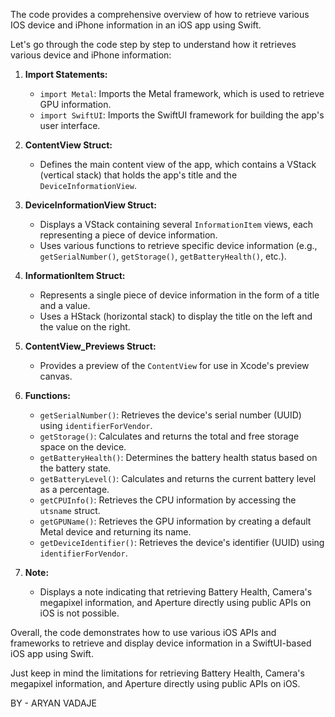 The code provides a comprehensive overview of how to retrieve various IOS device and iPhone information in an iOS app using Swift.

Let's go through the code step by step to understand how it retrieves various device and iPhone information:
1. **Import Statements:** 
   - `import Metal`: Imports the Metal framework, which is used to retrieve GPU information.
   - `import SwiftUI`: Imports the SwiftUI framework for building the app's user interface.

2. **ContentView Struct:**
   - Defines the main content view of the app, which contains a VStack (vertical stack) that holds the app's title and the `DeviceInformationView`.

3. **DeviceInformationView Struct:**
   - Displays a VStack containing several `InformationItem` views, each representing a piece of device information.
   - Uses various functions to retrieve specific device information (e.g., `getSerialNumber()`, `getStorage()`, `getBatteryHealth()`, etc.).

4. **InformationItem Struct:**
   - Represents a single piece of device information in the form of a title and a value.
   - Uses a HStack (horizontal stack) to display the title on the left and the value on the right.

5. **ContentView_Previews Struct:**
   - Provides a preview of the `ContentView` for use in Xcode's preview canvas.

6. **Functions:**
   - `getSerialNumber()`: Retrieves the device's serial number (UUID) using `identifierForVendor`.
   - `getStorage()`: Calculates and returns the total and free storage space on the device.
   - `getBatteryHealth()`: Determines the battery health status based on the battery state.
   - `getBatteryLevel()`: Calculates and returns the current battery level as a percentage.
   - `getCPUInfo()`: Retrieves the CPU information by accessing the `utsname` struct.
   - `getGPUName()`: Retrieves the GPU information by creating a default Metal device and returning its name.
   - `getDeviceIdentifier()`: Retrieves the device's identifier (UUID) using `identifierForVendor`.

7. **Note:**
   - Displays a note indicating that retrieving Battery Health, Camera's megapixel information, and Aperture directly using public APIs on iOS is not possible.

Overall, the code demonstrates how to use various iOS APIs and frameworks to retrieve and display device information in a SwiftUI-based iOS app using Swift.

Just keep in mind the limitations for retrieving Battery Health, Camera's megapixel information, and Aperture directly using public APIs on iOS.

BY - ARYAN VADAJE
